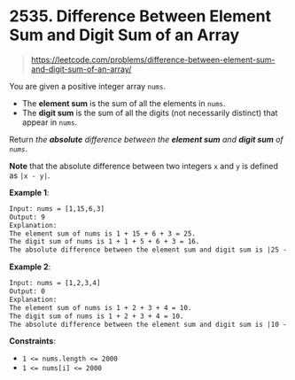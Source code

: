 # 2535. Difference Between Element Sum and Digit Sum of an Array

> <https://leetcode.com/problems/difference-between-element-sum-and-digit-sum-of-an-array/>

You are given a positive integer array `nums`.

- The **element sum** is the sum of all the elements in `nums`.
- The **digit sum** is the sum of all the digits (not necessarily distinct)
  that appear in `nums`.

Return *the **absolute** difference between the **element sum** and
**digit sum** of `nums`*.

**Note** that the absolute difference between two integers `x` and `y` is
defined as `|x - y|`.

**Example 1**:

```txt
Input: nums = [1,15,6,3]
Output: 9
Explanation: 
The element sum of nums is 1 + 15 + 6 + 3 = 25.
The digit sum of nums is 1 + 1 + 5 + 6 + 3 = 16.
The absolute difference between the element sum and digit sum is |25 - 16| = 9.
```

**Example 2**:

```txt
Input: nums = [1,2,3,4]
Output: 0
Explanation:
The element sum of nums is 1 + 2 + 3 + 4 = 10.
The digit sum of nums is 1 + 2 + 3 + 4 = 10.
The absolute difference between the element sum and digit sum is |10 - 10| = 0.
```

**Constraints**:

- `1 <= nums.length <= 2000`
- `1 <= nums[i] <= 2000`

